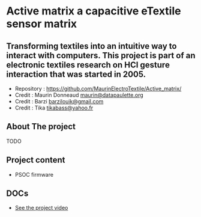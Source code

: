 # Active matrix a capacitive eTextile sensor matrix

## Transforming textiles into an intuitive way to interact with computers. This project is part of an electronic textiles research on HCI gesture interaction that was started in 2005.

- Repository : https://github.com/MaurinElectroTextile/Active_matrix/
- Credit : Maurin Donneaud <maurin@datapaulette.org>
- Credit : Barzi <barzilouik@gmail.com>
- Credit : Tika <tikabass@yahoo.fr>

## About The project
TODO

## Project content
- PSOC firmware

## DOCs
 - [See the project video](https://www.flickr.com/photos/maurin/30208571800/in/dateposted-public/)
